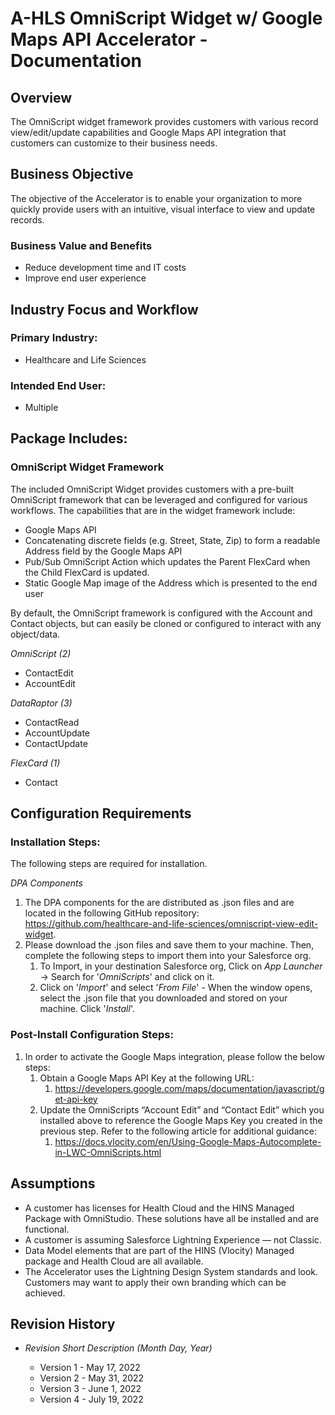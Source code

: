 <h1>A-HLS OmniScript Widget w/ Google Maps API Accelerator - Documentation</h1>

<h2>Overview</h2>

The OmniScript widget framework provides customers with various record view/edit/update capabilities and Google Maps API integration that customers can customize to their business needs. 

<h2>Business Objective</h2>

The objective of the Accelerator is to enable your organization to more quickly provide users with an intuitive, visual interface to view and update records.

<h3>Business Value and Benefits</h3>

* Reduce development time and IT costs
* Improve end user experience


<h2>Industry Focus and Workflow</h2>

<h3>Primary Industry:</h3>

* Healthcare and Life Sciences

<h3>Intended End User:</h3>

* Multiple


<h2>Package Includes:</h2>

<h3>OmniScript Widget Framework</h3>

The included OmniScript Widget provides customers with a pre-built OmniScript framework that can be leveraged and configured for various workflows. The capabilities that are in the widget framework include: 

* Google Maps API
* Concatenating discrete fields (e.g. Street, State, Zip) to form a readable Address field by the Google Maps API
* Pub/Sub OmniScript Action which updates the Parent FlexCard when the Child FlexCard is updated.
* Static Google Map image of the Address which is presented to the end user

By default, the OmniScript framework is configured with the Account and Contact objects, but can easily be cloned or configured to interact with any object/data.

*OmniScript (2)*

* ContactEdit
* AccountEdit

*DataRaptor (3)*

* ContactRead
* AccountUpdate
* ContactUpdate

*FlexCard (1)*

* Contact


<h2>Configuration Requirements</h2>

<h3>Installation Steps:</h3>

The following steps are required for installation.

*DPA Components*

1. The DPA components for the are distributed as .json files and are located in the following GitHub repository: https://github.com/healthcare-and-life-sciences/omniscript-view-edit-widget.
2. Please download the .json files and save them to your machine. Then, complete the following steps to import them into your Salesforce org.
    1. To Import, in your destination Salesforce org, Click on *App Launcher* → Search for '*OmniScripts*' and click on it.
    2. Click on '*Import*' and select '*From File*' - When the window opens, select the .json file that you downloaded and stored on your machine. Click '*Install*'.

<h3>Post-Install Configuration Steps:</h3>

1. In order to activate the Google Maps integration, please follow the below steps:
    1. Obtain a Google Maps API Key at the following URL: 
        1. https://developers.google.com/maps/documentation/javascript/get-api-key
    2. Update the OmniScripts “Account Edit” and “Contact Edit” which you installed above to reference the Google Maps Key you created in the previous step. Refer to the following article for additional guidance:
        1. https://docs.vlocity.com/en/Using-Google-Maps-Autocomplete-in-LWC-OmniScripts.html


<h2>Assumptions</h2>

* A customer has licenses for Health Cloud and the HINS Managed Package with OmniStudio.  These solutions have all be installed and are functional.
* A customer is assuming Salesforce Lightning Experience — not Classic.
* Data Model elements that are part of the HINS (Vlocity) Managed package and Health Cloud are all available.
* The Accelerator uses the Lightning Design System standards and look. Customers may want to apply their own branding which can be achieved.


<h2>Revision History</h2>

* *Revision Short Description (Month Day, Year)*

    * Version 1 - May 17, 2022
    * Version 2 - May 31, 2022
    * Version 3 - June 1, 2022
    * Version 4 - July 19, 2022

